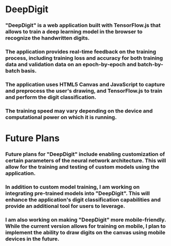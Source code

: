# DeepDigit

    
### "DeepDigit" is a web application built with TensorFlow.js that allows to train a deep learning model in the browser to recognize the handwritten digits.

### The application provides real-time feedback on the training process, including training loss and accuracy for both training data and validation data on an epoch-by-epoch and batch-by-batch basis.

### The application uses HTML5 Canvas and JavaScript to capture and preprocess the user's drawing, and TensorFlow.js to train and perform the digit classification.

### The training speed may vary depending on the device and computational power on which it is running.

# Future Plans

### Future plans for "DeepDigit" include enabling customization of certain parameters of the neural network architecture. This will allow for the training and testing of custom models using the application.

### In addition to custom model training, I am working on integrating pre-trained models into "DeepDigit". This will enhance the application's digit classification capabilities and provide an additional tool for users to leverage.

### I am also working on making "DeepDigit" more mobile-friendly. While the current version allows for training on mobile, I plan to implement the ability to draw digits on the canvas using mobile devices in the future.